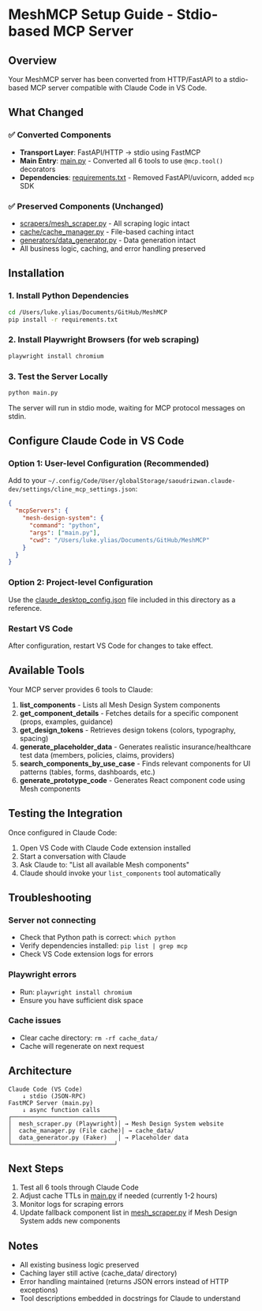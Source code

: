 # MeshMCP Setup Guide - Stdio-based MCP Server

## Overview
Your MeshMCP server has been converted from HTTP/FastAPI to a stdio-based MCP server compatible with Claude Code in VS Code.

## What Changed

### ✅ Converted Components
- **Transport Layer**: FastAPI/HTTP → stdio using FastMCP
- **Main Entry**: [main.py](main.py) - Converted all 6 tools to use `@mcp.tool()` decorators
- **Dependencies**: [requirements.txt](requirements.txt) - Removed FastAPI/uvicorn, added `mcp` SDK

### ✅ Preserved Components (Unchanged)
- [scrapers/mesh_scraper.py](scrapers/mesh_scraper.py) - All scraping logic intact
- [cache/cache_manager.py](cache/cache_manager.py) - File-based caching intact
- [generators/data_generator.py](generators/data_generator.py) - Data generation intact
- All business logic, caching, and error handling preserved

## Installation

### 1. Install Python Dependencies
```bash
cd /Users/luke.ylias/Documents/GitHub/MeshMCP
pip install -r requirements.txt
```

### 2. Install Playwright Browsers (for web scraping)
```bash
playwright install chromium
```

### 3. Test the Server Locally
```bash
python main.py
```
The server will run in stdio mode, waiting for MCP protocol messages on stdin.

## Configure Claude Code in VS Code

### Option 1: User-level Configuration (Recommended)
Add to your `~/.config/Code/User/globalStorage/saoudrizwan.claude-dev/settings/cline_mcp_settings.json`:

```json
{
  "mcpServers": {
    "mesh-design-system": {
      "command": "python",
      "args": ["main.py"],
      "cwd": "/Users/luke.ylias/Documents/GitHub/MeshMCP"
    }
  }
}
```

### Option 2: Project-level Configuration
Use the [claude_desktop_config.json](claude_desktop_config.json) file included in this directory as a reference.

### Restart VS Code
After configuration, restart VS Code for changes to take effect.

## Available Tools

Your MCP server provides 6 tools to Claude:

1. **list_components** - Lists all Mesh Design System components
2. **get_component_details** - Fetches details for a specific component (props, examples, guidance)
3. **get_design_tokens** - Retrieves design tokens (colors, typography, spacing)
4. **generate_placeholder_data** - Generates realistic insurance/healthcare test data (members, policies, claims, providers)
5. **search_components_by_use_case** - Finds relevant components for UI patterns (tables, forms, dashboards, etc.)
6. **generate_prototype_code** - Generates React component code using Mesh components

## Testing the Integration

Once configured in Claude Code:

1. Open VS Code with Claude Code extension installed
2. Start a conversation with Claude
3. Ask Claude to: "List all available Mesh components"
4. Claude should invoke your `list_components` tool automatically

## Troubleshooting

### Server not connecting
- Check that Python path is correct: `which python`
- Verify dependencies installed: `pip list | grep mcp`
- Check VS Code extension logs for errors

### Playwright errors
- Run: `playwright install chromium`
- Ensure you have sufficient disk space

### Cache issues
- Clear cache directory: `rm -rf cache_data/`
- Cache will regenerate on next request

## Architecture

```
Claude Code (VS Code)
    ↓ stdio (JSON-RPC)
FastMCP Server (main.py)
    ↓ async function calls
┌─────────────────────────────┐
│  mesh_scraper.py (Playwright)│ → Mesh Design System website
│  cache_manager.py (File cache)│ → cache_data/
│  data_generator.py (Faker)   │ → Placeholder data
└─────────────────────────────┘
```

## Next Steps

1. Test all 6 tools through Claude Code
2. Adjust cache TTLs in [main.py](main.py) if needed (currently 1-2 hours)
3. Monitor logs for scraping errors
4. Update fallback component list in [mesh_scraper.py](scrapers/mesh_scraper.py:60) if Mesh Design System adds new components

## Notes

- All existing business logic preserved
- Caching layer still active (cache_data/ directory)
- Error handling maintained (returns JSON errors instead of HTTP exceptions)
- Tool descriptions embedded in docstrings for Claude to understand
